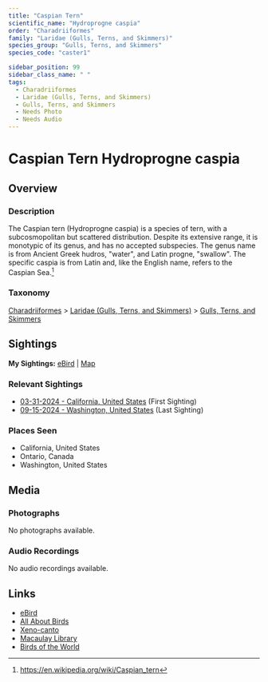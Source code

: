 ```yaml
---
title: "Caspian Tern"
scientific_name: "Hydroprogne caspia"
order: "Charadriiformes"
family: "Laridae (Gulls, Terns, and Skimmers)"
species_group: "Gulls, Terns, and Skimmers"
species_code: "caster1"

sidebar_position: 99
sidebar_class_name: " "
tags: 
  - Charadriiformes
  - Laridae (Gulls, Terns, and Skimmers)
  - Gulls, Terns, and Skimmers
  - Needs Photo
  - Needs Audio
---
```


# Caspian Tern <span className='sci_name'>Hydroprogne caspia</span>

## Overview

### Description
The Caspian tern (Hydroprogne caspia) is a species of tern, with a subcosmopolitan but scattered distribution. Despite its extensive range, it is monotypic of its genus, and has no accepted subspecies. The genus name is from Ancient Greek hudros, "water", and Latin progne, "swallow". The specific caspia is from Latin and, like the English name, refers to the Caspian Sea.[^1]

[^1]: https://en.wikipedia.org/wiki/Caspian_tern

### Taxonomy
[Charadriiformes](/tags/charadriiformes) > [Laridae (Gulls, Terns, and Skimmers)](/tags/laridae-gulls-terns-and-skimmers) > [Gulls, Terns, and Skimmers](/tags/gulls-terns-and-skimmers)


## Sightings

**My Sightings:** [eBird](https://ebird.org/lifelist?r=world&time=life&spp=caster1) | [Map](/map?species_code=caster1)

### Relevant Sightings

* [03-31-2024 - California, United States](https://ebird.org/checklist/S166695330) (First Sighting)
* [09-15-2024 - Washington, United States](https://ebird.org/checklist/S195264549) (Last Sighting)

### Places Seen

* California, United States
* Ontario, Canada
* Washington, United States



## Media
### Photographs
No photographs available.

### Audio Recordings
No audio recordings available.

## Links
* [eBird](https://ebird.org/species/caster1) 
* [All About Birds](https://www.allaboutbirds.org/guide/caster1) 
* [Xeno-canto](https://www.xeno-canto.org/species/hydroprogne-caspia) 
* [Macaulay Library](https://search.macaulaylibrary.org/catalog?taxonCode=caster1&sort=rating_rank_desc)
* [Birds of the World](https://birdsoftheworld.org/bow/species/caster1)

